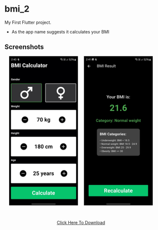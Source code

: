 # bmi_2


My First Flutter project.  
- As the app name suggests it calculates your BMI  

## Screenshots
<div style="display: flex; justify-content: center; gap: 20px;">
    <img src="screenshots/screen1.jpg" alt="Screen 1" style="width: 45%;"/>
    <img src="screenshots/screen2.jpg" alt="Screen 2" style="width: 45%;"/>
</div>
<br>
<br>
<div align="center">

[Click Here To Download](https://github.com/rohithvishaal/bmi_2/releases/download/production/BMI.apk)

</div>
